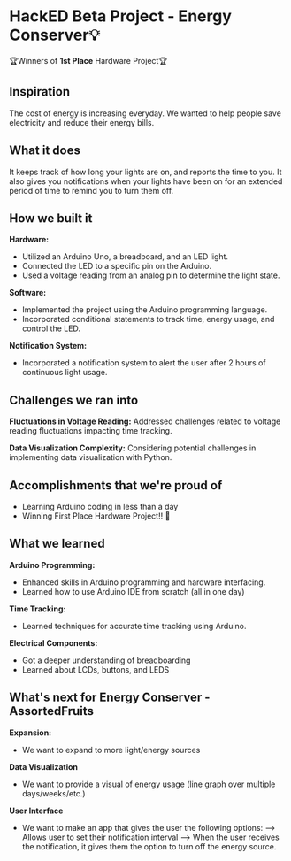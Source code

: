 # HackED Beta Project - Energy Conserver💡
🏆Winners of **1st Place** Hardware Project🏆
## Inspiration
The cost of energy is increasing everyday. We wanted to help people save electricity and reduce their energy bills. 

## What it does
It keeps track of how long your lights are on, and reports the time to you. It also gives you notifications when your lights have been on for an extended period of time to remind you to turn them off. 

## How we built it
**Hardware:**
- Utilized an Arduino Uno, a breadboard, and an LED light.
- Connected the LED to a specific pin on the Arduino.
- Used a voltage reading from an analog pin to determine the light state.

**Software:**
- Implemented the project using the Arduino programming language.
- Incorporated conditional statements to track time, energy usage, and control the LED.

**Notification System:**
- Incorporated a notification system to alert the user after 2 hours of continuous light usage.

## Challenges we ran into
**Fluctuations in Voltage Reading:**
Addressed challenges related to voltage reading fluctuations impacting time tracking.

**Data Visualization Complexity:**
Considering potential challenges in implementing data visualization with Python.

## Accomplishments that we're proud of
- Learning Arduino coding in less than a day
- Winning First Place Hardware Project!! 🥳

## What we learned
**Arduino Programming:**
- Enhanced skills in Arduino programming and hardware interfacing.
- Learned how to use Arduino IDE from scratch (all in one day)

**Time Tracking:**
- Learned techniques for accurate time tracking using Arduino.

**Electrical Components:**
- Got a deeper understanding of breadboarding
- Learned about LCDs, buttons, and LEDS

## What's next for Energy Conserver - AssortedFruits
**Expansion:**
- We want to expand to more light/energy sources

**Data Visualization**
- We want to provide a visual of energy usage (line graph over multiple days/weeks/etc.)

**User Interface**
- We want to make an app that gives the user the following options:
          --> Allows user to set their notification interval
          --> When the user receives the notification, it gives them the option to turn off the energy source.

